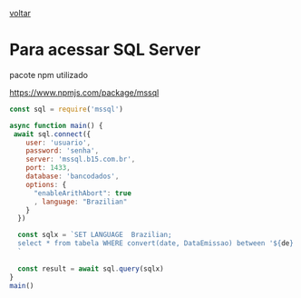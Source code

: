 <a href="https://github.com/GeeksB15/guia-referencia-js">voltar</a>

# Para acessar SQL Server

pacote npm utilizado

https://www.npmjs.com/package/mssql


```js
const sql = require('mssql')

async function main() {
 await sql.connect({
    user: 'usuario',
    password: 'senha',
    server: 'mssql.b15.com.br',
    port: 1433,
    database: 'bancodados',
    options: {
      "enableArithAbort": true
      , language: "Brazilian"
    }
  })

  const sqlx = `SET LANGUAGE  Brazilian; 
  select * from tabela WHERE convert(date, DataEmissao) between '${de}' and '${ate}' 
  `
  
  const result = await sql.query(sqlx)
}
main()
```
